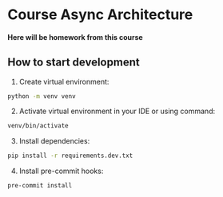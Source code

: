 # Course Async Architecture

#### Here will be homework from this course


## How to start development

1. Create virtual environment:

```bash
python -m venv venv
````

2. Activate virtual environment in your IDE or using command:

```bash
venv/bin/activate
```

3. Install dependencies:
```bash
pip install -r requirements.dev.txt
```

4. Install pre-commit hooks:
```bash
pre-commit install
```
